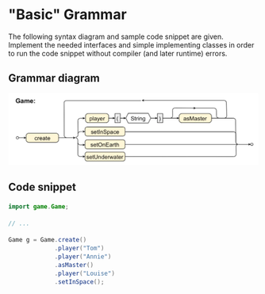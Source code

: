 # "Basic" Grammar

The following syntax diagram and sample code snippet are given. 
Implement the needed interfaces and simple implementing classes in order to run the code snippet without compiler 
(and later runtime) errors. 

## Grammar diagram

![Basic Grammar](Basic.jpg)

## Code snippet

````java
import game.Game;

// ...

Game g = Game.create()
             .player("Tom")
             .player("Annie")
             .asMaster()
             .player("Louise")
             .setInSpace();

````
